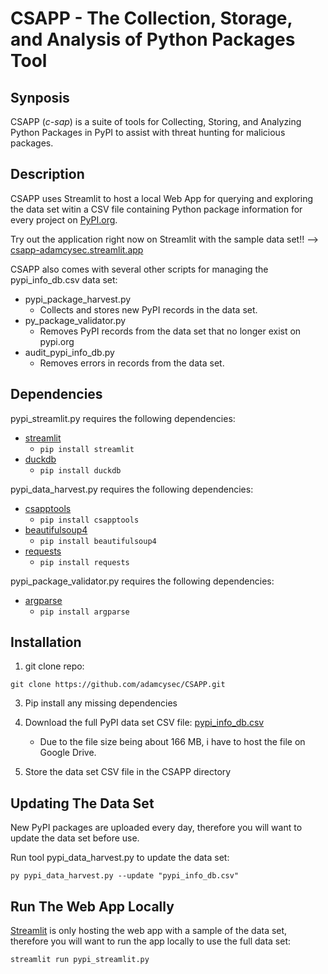 # CSAPP - The Collection, Storage, and Analysis of Python Packages Tool

## Synposis

CSAPP (*c-sap*) is a suite of tools for Collecting, Storing, and Analyzing Python Packages in PyPI to assist with threat hunting for malicious packages. 

## Description

CSAPP uses Streamlit to host a local Web App for querying and exploring the data set witin a CSV file containing Python package information for every project on [PyPI.org](https://pypi.org/).

Try out the application right now on Streamlit with the sample data set!! --> [csapp-adamcysec.streamlit.app](https://csapp-adamcysec.streamlit.app/)

CSAPP also comes with several other scripts for managing the pypi_info_db.csv data set:

- pypi_package_harvest.py
  - Collects and stores new PyPI records in the data set.
- py_package_validator.py
  - Removes PyPI records from the data set that no longer exist on pypi.org
- audit_pypi_info_db.py
  - Removes errors in records from the data set.

## Dependencies
pypi_streamlit.py requires the following dependencies:
- [streamlit](https://pypi.org/project/streamlit/)
  - `pip install streamlit` 
- [duckdb](https://pypi.org/project/duckdb/)
  - `pip install duckdb` 

pypi_data_harvest.py requires the following dependencies:
- [csapptools](https://pypi.org/project/csapptools/)
  - `pip install csapptools`
- [beautifulsoup4](https://pypi.org/project/beautifulsoup4/)
  - `pip install beautifulsoup4`
- [requests](https://pypi.org/project/requests/)
  - `pip install requests`

pypi_package_validator.py requires the following dependencies:
- [argparse](https://pypi.org/project/argparse/)
  - `pip install argparse`

## Installation

1. git clone repo:

```
git clone https://github.com/adamcysec/CSAPP.git
```

3. Pip install any missing dependencies 

4. Download the full PyPI data set CSV file: [pypi_info_db.csv](https://drive.google.com/file/d/1KXrtPr2qzZ91F6DLiPbZEwpIV0S6eGjR)
   - Due to the file size being about 166 MB, i have to host the file on Google Drive.

5. Store the data set CSV file in the CSAPP directory

## Updating The Data Set

New PyPI packages are uploaded every day, therefore you will want to update the data set before use.

Run tool pypi_data_harvest.py to update the data set:

```
py pypi_data_harvest.py --update "pypi_info_db.csv"
```

## Run The Web App Locally

[Streamlit](https://csapp-adamcysec.streamlit.app/) is only hosting the web app with a sample of the data set, therefore you will want to run the app locally to use the full data set:

```
streamlit run pypi_streamlit.py
```
